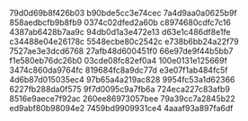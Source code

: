 79d0d69b8f426b03
b90bde5cc3e74cec
7a4d9aa0a0625b9f
858aedbcfb9b8fb9
0374c02dfed2a60b
c8974680cdfc7c16
4387ab6428b7aa9c
94db0d1a3e472e13
d63e1c486df8e1fe
c34488e04e26178c
5548ecbe80c2542c
e738b6bb24a22f79
7527ae3e3dcd6768
27afb48d600451f0
66e97de9f44b5bb7
f1e580eb76dc26b0
03cde08fc82ef0a4
100e0131e125669f
3474c860da9764fc
819684fc8a9dc77d
e3e07f1ab484fc5f
4d6b87d015035ec4
97b65a4a219ac828
9954fc53a1d62366
6227fb288da0f575
9f7d0095c9a7fb6a
724eca227c83afb9
8516e9aece7f92ac
260ee86973057bee
79a39cc7a2845b22
ed9abf80b98094e2
7459bd9909931ce4
4aaaf93a897fa6df

